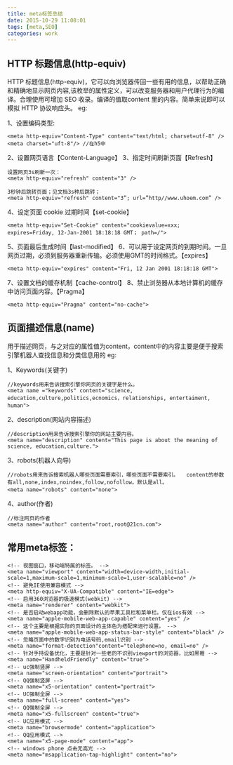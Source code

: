 ```yaml
---
title: meta标签总结
date: 2015-10-29 11:08:01
tags: [meta,SEO]
categories: work
---
```


## HTTP 标题信息(http-equiv)
HTTP 标题信息(http-equiv)，它可以向浏览器传回一些有用的信息，以帮助正确和精确地显示网页内容,该枚举的属性定义，可以改变服务器和用户代理行为的编译。合理使用可增加 SEO 收录。编译的值取content 里的内容。简单来说即可以模拟 HTTP 协议响应头。
eg: **<meta http-equiv="参数" content="参数变量值">**

<!-- more -->

1、设置编码类型:
```
<meta http-equiv="Content-Type" content="text/html; charset=utf-8" />
<meta charset="uft-8"/> //在h5中
```

2、设置网页语言【Content-Language】
3、指定时间刷新页面【Refresh】
```
设置网页3s刷新一次：
<meta http-equiv="refresh" content="3" />

3秒钟后跳转页面；见文档3s种后跳转；
<meta http-equiv="refresh" content="3”; url=”http//www.uhoem.com” />
 ```

4、设定页面 cookie 过期时间【set-cookie】
```
<meta http-equiv="Set-Cookie" content="cookievalue=xxx; expires=Friday, 12-Jan-2001 18:18:18 GMT； path=/">
```

5、页面最后生成时间【last-modified】
6、可以用于设定网页的到期时间。一旦网页过期，必须到服务器重新传输。必须使用GMT的时间格式。【expires】
```
<meta http-equiv="expires" content="Fri, 12 Jan 2001 18:18:18 GMT">
```
7、设置文档的缓存机制【cache-control】
8、禁止浏览器从本地计算机的缓存中访问页面内容。【Pragma】
```
<meta http-equiv="Pragma" content="no-cache">
```



## 页面描述信息(name)
用于描述网页，与之对应的属性值为content，content中的内容主要是便于搜索引擎机器人查找信息和分类信息用的
 eg:**<meta name="参数" content="具体的参数值">**

1、Keywords(关键字)　　
```
//keywords用来告诉搜索引擎你网页的关键字是什么。　
<meta name ="keywords" content="science, education,culture,politics,ecnomics，relationships, entertaiment, human">　
```
2、description(网站内容描述)　
```
//description用来告诉搜索引擎你的网站主要内容。
<meta name="description" content="This page is about the meaning of science, education,culture.">
```
3、robots(机器人向导)　
```
//robots用来告诉搜索机器人哪些页面需要索引，哪些页面不需要索引。　　content的参数有all,none,index,noindex,follow,nofollow。默认是all。　　
<meta name="robots" content="none">　
```
4、author(作者)　
```
//标注网页的作者
<meta name="author" content="root,root@21cn.com">
```


## 常用meta标签：
```
<!-- 视图窗口，移动端特属的标签。 -->
<meta name="viewport" content="width=device-width,initial-scale=1,maximum-scale=1,minimum-scale=1,user-scalable=no" />
<!-- 避免IE使用兼容模式 -->
<meta http-equiv="X-UA-Compatible" content="IE=edge">
<!-- 启用360浏览器的极速模式(webkit) -->
<meta name="renderer" content="webkit">
<!-- 是否启动webapp功能，会删除默认的苹果工具栏和菜单栏。仅在ios有效 -->
<meta name="apple-mobile-web-app-capable" content="yes" />
<!-- 这个主要是根据实际的页面设计的主体色为搭配来进行设置。 -->
<meta name="apple-mobile-web-app-status-bar-style" content="black" />
<!-- 忽略页面中的数字识别为电话号码,email识别 -->
<meta name="format-detection"content="telephone=no, email=no" />
<!-- 针对手持设备优化，主要是针对一些老的不识别viewport的浏览器，比如黑莓 -->
<meta name="HandheldFriendly" content="true">
<!-- uc强制竖屏 -->
<meta name="screen-orientation" content="portrait">
<!-- QQ强制竖屏 -->
<meta name="x5-orientation" content="portrait">
<!-- UC强制全屏 -->
<meta name="full-screen" content="yes">
<!-- QQ强制全屏 -->
<meta name="x5-fullscreen" content="true">
<!-- UC应用模式 -->
<meta name="browsermode" content="application">
<!-- QQ应用模式 -->
<meta name="x5-page-mode" content="app">
<!-- windows phone 点击无高光 -->
<meta name="msapplication-tap-highlight" content="no">
```
